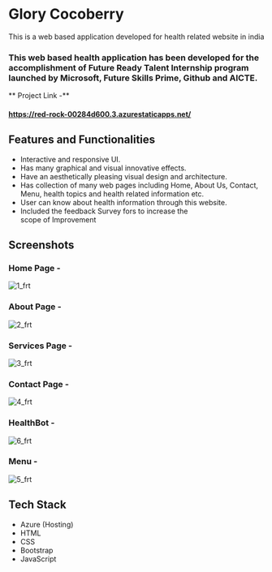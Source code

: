 # Glory Cocoberry




This is a web based application developed for health related website in india


### This web based health application has been developed for the accomplishment of Future Ready Talent Internship program launched by Microsoft, Future Skills Prime, Github and AICTE.


** Project Link -** 
#### https://red-rock-00284d600.3.azurestaticapps.net/


## Features and Functionalities

- Interactive and responsive UI.
- Has many graphical and visual innovative effects.
- Have an aesthetically pleasing visual design and architecture.
- Has collection of many web pages including Home, About Us, Contact, Menu, health topics and health related information etc.
- User can know about health information through this website.
- Included the feedback Survey fors to increase the scope of Improvement

## Screenshots

### Home Page -
![1_frt](https://user-images.githubusercontent.com/130152124/232884825-240f2587-56ad-4a0a-b500-d835d5696ad5.jpg)


### About Page -
![2_frt](https://user-images.githubusercontent.com/130152124/232884944-b207d619-81da-4821-97cd-37d1fc1cc297.jpg)


### Services Page -
![3_frt](https://user-images.githubusercontent.com/130152124/232884971-a848ebd9-7092-4066-898d-59b1e162e979.jpg)


### Contact Page -
![4_frt](https://user-images.githubusercontent.com/130152124/232885019-0d0e8a3b-1e8f-4fe2-9248-d0acfb09e2b7.jpg)


### HealthBot -
![6_frt](https://user-images.githubusercontent.com/130152124/232885066-5241d9c3-683c-489b-b8dc-f8693ee9d57c.jpg)


### Menu -
![5_frt](https://user-images.githubusercontent.com/130152124/232885097-19b8c7f7-90d3-4c1f-8e47-e0c85c20e386.jpg)


## Tech Stack

- Azure (Hosting)
- HTML
- CSS
- Bootstrap
- JavaScript
